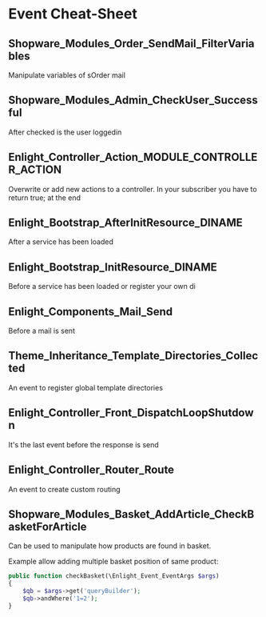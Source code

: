 # Event Cheat-Sheet

##  Shopware\_Modules\_Order\_SendMail\_FilterVariables

Manipulate variables of sOrder mail

## Shopware\_Modules\_Admin\_CheckUser\_Successful

After checked is the user loggedin

## Enlight\_Controller\_Action\_MODULE\_CONTROLLER\_ACTION

Overwrite or add new actions to a controller. In your subscriber you have to return true; at the end

## Enlight\_Bootstrap\_AfterInitResource\_DINAME

After a service has been loaded

## Enlight\_Bootstrap\_InitResource\_DINAME

Before a service has been loaded or register your own di

## Enlight\_Components\_Mail\_Send

Before a mail is sent

## Theme\_Inheritance\_Template\_Directories\_Collected

An event to register global template directories

## Enlight\_Controller\_Front\_DispatchLoopShutdown

It's the last event before the response is send

## Enlight\_Controller\_Router\_Route

An event to create custom routing

## Shopware\_Modules\_Basket\_AddArticle\_CheckBasketForArticle

Can be used to manipulate how products are found in basket.

Example allow adding multiple basket position of same product:

```php
public function checkBasket(\Enlight_Event_EventArgs $args)
{
    $qb = $args->get('queryBuilder');
    $qb->andWhere('1=2');
}
```

